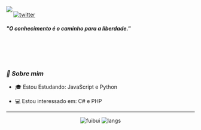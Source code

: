 <img align="left" src="https://orhun.dev/img/crow.png">

[![twitter](https://img.shields.io/badge/-@fuibui-313131?style=flat-square&labelColor=313131&logo=twitter&logoColor=white&color=313131)](https://twitter.com/fuibui)  

<h5>"O conhecimento é o caminho para a liberdade."</h5>

<br><br>
---
### <i>🎱 Sobre mim</i>

- 🎓 Estou Estudando: JavaScript e Python

- 💻 Estou interessado em: C# e PHP

---

<p align="center">
  <img alt="fuibui" src="https://github-readme-stats.vercel.app/api?username=fuibui&show_icons=true&theme=radical">
  <img alt="langs" src="https://github-readme-stats.vercel.app/api/top-langs/?username=fuibui&theme=radical&show_icons=true">
</p>
